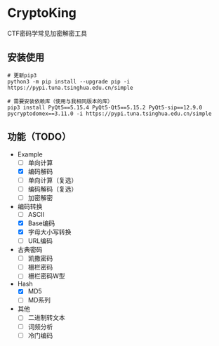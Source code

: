# CryptoKing
CTF密码学常见加密解密工具



## 安装使用

```shell
# 更新pip3
python3 -m pip install --upgrade pip -i https://pypi.tuna.tsinghua.edu.cn/simple

# 需要安装依赖库（使用与我相同版本的库）
pip3 install PyQt5==5.15.4 PyQt5-Qt5==5.15.2 PyQt5-sip==12.9.0 pycryptodomex==3.11.0 -i https://pypi.tuna.tsinghua.edu.cn/simple
```



## 功能（TODO）

- Example
  - [ ] 单向计算
  - [x] 编码解码
  - [ ] 单向计算（复选）
  - [ ] 编码解码（复选）
  - [ ] 加密解密
- 编码转换
  - [ ] ASCII
  - [x] Base编码
  - [x] 字母大小写转换
  - [ ] URL编码
- 古典密码
  - [ ] 凯撒密码
  - [ ] 栅栏密码
  - [ ] 栅栏密码W型
- Hash
  - [x] MD5
  - [ ] MD系列
- 其他
  - [ ] 二进制转文本
  - [ ] 词频分析
  - [ ] 冷门编码
